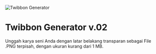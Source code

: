 ![Twibbon Generator](public/img/og.png)

# Twibbon Generator v.02

Unggah karya seni Anda dengan latar belakang transparan sebagai File .PNG terpisah, dengan ukuran kurang dari 1 MB.
